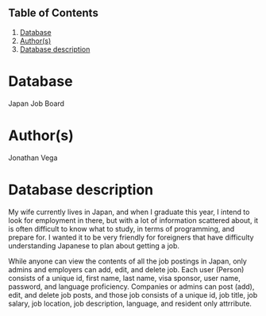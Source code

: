 ## Table of Contents
1. [Database](#database)
1. [Author(s)](#author)
1. [Database description](#description)
 
# Database
Japan Job Board
# Author(s)
Jonathan Vega
# Database description
My wife currently lives in Japan, and when I graduate this year, I intend to look for employment in there, but with a lot of information scattered about, it is often difficult to know what to study, in terms of programming, and prepare for. I wanted it to be very friendly for foreigners that have difficulty understanding Japanese to plan about getting a job.

While anyone can view the contents of all the job postings in Japan, only admins and employers can add, edit, and delete job. Each user (Person) consists of a unique id, first name, last name, visa sponsor, user name, password, and language proficiency. Companies or admins can post (add), edit, and delete job posts, and those job consists of a unique id, job title, job salary, job location, job description, language, and resident only attrribute.